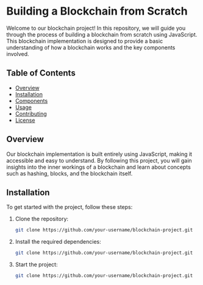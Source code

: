 # Building a Blockchain from Scratch

Welcome to our blockchain project! In this repository, we will guide you through the process of building a blockchain from scratch using JavaScript. This blockchain implementation is designed to provide a basic understanding of how a blockchain works and the key components involved.

## Table of Contents

- [Overview](#overview)
- [Installation](#installation)
- [Components](#components)
- [Usage](#usage)
- [Contributing](#contributing)
- [License](#license)

## Overview

Our blockchain implementation is built entirely using JavaScript, making it accessible and easy to understand. By following this project, you will gain insights into the inner workings of a blockchain and learn about concepts such as hashing, blocks, and the blockchain itself.

## Installation

To get started with the project, follow these steps:

1. Clone the repository:

   ```bash
   git clone https://github.com/your-username/blockchain-project.git
2. Install the required dependencies:

   ```bash
   git clone https://github.com/your-username/blockchain-project.git

3. Start the project:
   
   ```bash
   git clone https://github.com/your-username/blockchain-project.git
